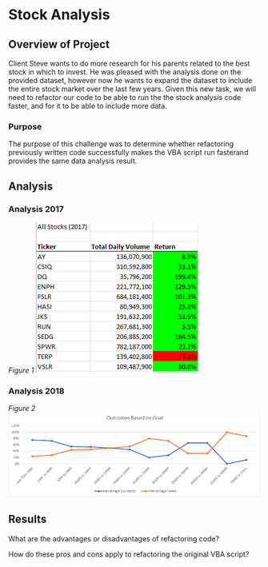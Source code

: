 # Stock Analysis

## Overview of Project
Client Steve wants to do more research for his parents related to the best stock in which to invest. He was pleased with the analysis done on the provided dataset, however now he wants to expand the dataset to include the entire stock market over the last few years. Given this new task, we will need to refactor our code to be able to run the the stock analysis code faster, and for it to be able to include more data.

### Purpose 
 The purpose of this challenge was to determine whether refactoring previously written code successfully makes the VBA script run fasterand provides the same data analysis result.

## Analysis

### Analysis 2017



*Figure 1*
![VBA_Challenge_2017](https://github.com/maureengamache/Stock-Analysis/blob/main/VBA_Challenge_2017.png)

### Analysis 2018
 

*Figure 2*
![Outcomes_vs_Goals](https://github.com/maureengamache/Module-1-Challenge/blob/main/Outcomes_vs_Goals.png)
 

## Results

What are the advantages or disadvantages of refactoring code?

How do these pros and cons apply to refactoring the original VBA script?

